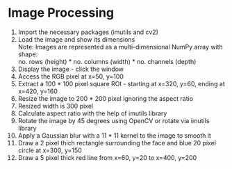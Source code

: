 # Image Processing
1. Import the necessary packages (imutils and cv2)
2. Load the image and show its dimensions                                                                                                                                                                                                                                                                                            
Note: Images are represented as a multi-dimensional NumPy array with shape:                                                         
                   no. rows (height) * no. columns (width) * no. channels (depth)                                              
3. Display the image - click the window
4. Access the RGB pixel at x=50, y=100
5. Extract a 100 * 100 pixel square ROI - starting at x=320, y=60, ending at x=420, y=160
6. Resize the image to 200 * 200 pixel ignoring the aspect ratio
7. Resized width is 300 pixel
8. Calculate aspect ratio with the help of imutils library
9. Rotate the image by 45 degrees using OpenCV or rotate via imutils library
10. Apply a Gaussian blur with a 11 * 11 kernel to the image to smooth it
11. Draw a 2 pixel thich rectangle surrounding the face and blue 20 pixel circle at x=300, y=150
12. Draw a 5 pixel thick red line from x=60, y=20 to x=400, y=200
